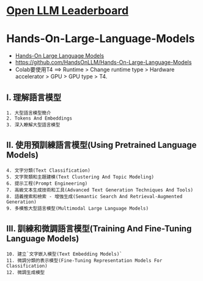 # [Open LLM Leaderboard](https://huggingface.co/spaces/open-llm-leaderboard/open_llm_leaderboard#/)
# Hands-On-Large-Language-Models
- [Hands-On Large Language Models](https://learning.oreilly.com/library/view/hands-on-large-language/9781098150952/)
- https://github.com/HandsOnLLM/Hands-On-Large-Language-Models
- Colab要使用T4 ==> Runtime > Change runtime type > Hardware accelerator > GPU > GPU type > T4.

## I. 理解語言模型
```
1. 大型語言模型簡介
2. Tokens And Embeddings
3. 深入瞭解大型語言模型
```
## II. 使用預訓練語言模型(Using Pretrained Language Models)
```
4. 文字分類(Text Classification)
5. 文字聚類和主題建模(Text Clustering And Topic Modeling)
6. 提示工程(Prompt Engineering)
7. 高級文本生成技術和工具(Advanced Text Generation Techniques And Tools)
8. 語義搜索和檢索 - 增強生成(Semantic Search And Retrieval-Augmented Generation)
9. 多模態大型語言模型(Multimodal Large Language Models)
```
## III. 訓練和微調語言模型(Training And Fine-Tuning Language Models)
```
10. 建立`文字嵌入模型(Text Embedding Models)`
11. 微調分類的表示模型(Fine-Tuning Representation Models For Classification)
12. 微調生成模型
```
